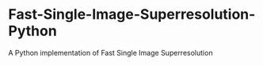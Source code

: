 # Fast-Single-Image-Superresolution-Python
A Python implementation of Fast Single Image Superresolution

